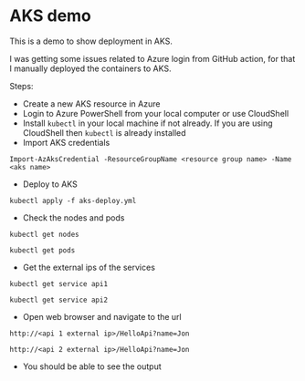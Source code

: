 # AKS demo

This is a demo to show deployment in AKS.

I was getting some issues related to Azure login from GitHub action, for that I manually deployed the containers
to AKS.

Steps:

- Create a new AKS resource in Azure
- Login to Azure PowerShell from your local computer or use CloudShell
- Install `kubectl` in your local machine if not already. If you are using CloudShell then `kubectl` is already
installed
- Import AKS credentials

```
Import-AzAksCredential -ResourceGroupName <resource group name> -Name <aks name>
```

- Deploy to AKS

```
kubectl apply -f aks-deploy.yml
```

- Check the nodes and pods

```
kubectl get nodes

kubectl get pods
```

- Get the external ips of the services

```
kubectl get service api1

kubectl get service api2
```

- Open web browser and navigate to the url

```
http://<api 1 external ip>/HelloApi?name=Jon

http://<api 2 external ip>/HelloApi?name=Jon
```

- You should be able to see the output